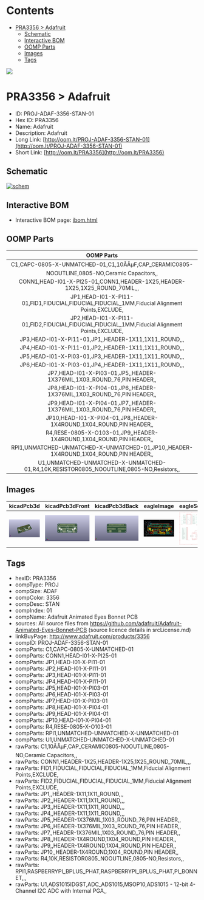 



Contents
========

* [PRA3356 > Adafruit](#pra3356--adafruit)
	* [Schematic](#schematic)
	* [Interactive BOM](#interactive-bom)
	* [OOMP Parts](#oomp-parts)
	* [Images](#images)
	* [Tags](#tags)
  
![][im]
# PRA3356 > Adafruit

- ID: PROJ-ADAF-3356-STAN-01
- Hex ID: PRA3356
- Name: Adafruit
- Description: Adafruit
- Long Link: [http://oom.lt/PROJ-ADAF-3356-STAN-01](http://oom.lt/PROJ-ADAF-3356-STAN-01)
- Short Link: [http://oom.lt/PRA3356](http://oom.lt/PRA3356)

## Schematic
  
[![schem](eagleSchemImage.png)](eagleSchemImage.png)
## Interactive BOM

- Interactive BOM page: [ibom.html](https://htmlpreview.github.io/?https://github.com/oomlout/oomlout_OOMP_projects/blob/main/PROJ-ADAF-3356-STAN-01/kicad/bom/ibom.html)

## OOMP Parts
  

|OOMP Parts|
| :---: |
|C1,CAPC-0805-X-UNMATCHED-01,C1,10ÃÂµF,CAP_CERAMIC0805-NOOUTLINE,0805-NO,Ceramic Capacitors,,|
|CONN1,HEAD-I01-X-PI25-01,CONN1,HEADER-1X25,HEADER-1X25,1X25_ROUND_70MIL,,,|
|JP1,HEAD-I01-X-PI11-01,FID1,FIDUCIAL,FIDUCIAL,FIDUCIAL_1MM,Fiducial Alignment Points,EXCLUDE,|
|JP2,HEAD-I01-X-PI11-01,FID2,FIDUCIAL,FIDUCIAL,FIDUCIAL_1MM,Fiducial Alignment Points,EXCLUDE,|
|JP3,HEAD-I01-X-PI11-01,JP1,,HEADER-1X11,1X11_ROUND,,,|
|JP4,HEAD-I01-X-PI11-01,JP2,,HEADER-1X11,1X11_ROUND,,,|
|JP5,HEAD-I01-X-PI03-01,JP3,,HEADER-1X11,1X11_ROUND,,,|
|JP6,HEAD-I01-X-PI03-01,JP4,,HEADER-1X11,1X11_ROUND,,,|
|JP7,HEAD-I01-X-PI03-01,JP5,,HEADER-1X376MIL,1X03_ROUND_76,PIN HEADER,,|
|JP8,HEAD-I01-X-PI04-01,JP6,,HEADER-1X376MIL,1X03_ROUND_76,PIN HEADER,,|
|JP9,HEAD-I01-X-PI04-01,JP7,,HEADER-1X376MIL,1X03_ROUND_76,PIN HEADER,,|
|JP10,HEAD-I01-X-PI04-01,JP8,,HEADER-1X4ROUND,1X04_ROUND,PIN HEADER,,|
|R4,RESE-0805-X-O103-01,JP9,,HEADER-1X4ROUND,1X04_ROUND,PIN HEADER,,|
|RPI1,UNMATCHED-UNMATCHED-X-UNMATCHED-01,JP10,,HEADER-1X4ROUND,1X04_ROUND,PIN HEADER,,|
|U1,UNMATCHED-UNMATCHED-X-UNMATCHED-01,R4,10K,RESISTOR0805_NOOUTLINE,0805-NO,Resistors,,|

## Images
  
  

|kicadPcb3d|kicadPcb3dFront|kicadPcb3dBack|eagleImage|eagleSchemImage|
| :---: | :---: | :---: | :---: | :---: |
|[![kicadPcb3d](kicadPcb3d_140.png)](kicadPcb3d.png)|[![kicadPcb3dFront](kicadPcb3dFront_140.png)](kicadPcb3dFront.png)|[![kicadPcb3dBack](kicadPcb3dBack_140.png)](kicadPcb3dBack.png)|[![eagleImage](eagleImage_140.png)](eagleImage.png)|[![eagleSchemImage](eagleSchemImage_140.png)](eagleSchemImage.png)|

## Tags

- hexID: PRA3356
- oompType: PROJ
- oompSize: ADAF
- oompColor: 3356
- oompDesc: STAN
- oompIndex: 01
- oompName: Adafruit Animated Eyes Bonnet PCB
- sources: All source files from https://github.com/adafruit/Adafruit-Animated-Eyes-Bonnet-PCB (source licence details in srcLicense.md)
- linkBuyPage: http://www.adafruit.com/products/3356
- oompID: PROJ-ADAF-3356-STAN-01
- oompParts: C1,CAPC-0805-X-UNMATCHED-01
- oompParts: CONN1,HEAD-I01-X-PI25-01
- oompParts: JP1,HEAD-I01-X-PI11-01
- oompParts: JP2,HEAD-I01-X-PI11-01
- oompParts: JP3,HEAD-I01-X-PI11-01
- oompParts: JP4,HEAD-I01-X-PI11-01
- oompParts: JP5,HEAD-I01-X-PI03-01
- oompParts: JP6,HEAD-I01-X-PI03-01
- oompParts: JP7,HEAD-I01-X-PI03-01
- oompParts: JP8,HEAD-I01-X-PI04-01
- oompParts: JP9,HEAD-I01-X-PI04-01
- oompParts: JP10,HEAD-I01-X-PI04-01
- oompParts: R4,RESE-0805-X-O103-01
- oompParts: RPI1,UNMATCHED-UNMATCHED-X-UNMATCHED-01
- oompParts: U1,UNMATCHED-UNMATCHED-X-UNMATCHED-01
- rawParts: C1,10ÃÂµF,CAP_CERAMIC0805-NOOUTLINE,0805-NO,Ceramic Capacitors,,
- rawParts: CONN1,HEADER-1X25,HEADER-1X25,1X25_ROUND_70MIL,,,
- rawParts: FID1,FIDUCIAL,FIDUCIAL,FIDUCIAL_1MM,Fiducial Alignment Points,EXCLUDE,
- rawParts: FID2,FIDUCIAL,FIDUCIAL,FIDUCIAL_1MM,Fiducial Alignment Points,EXCLUDE,
- rawParts: JP1,,HEADER-1X11,1X11_ROUND,,,
- rawParts: JP2,,HEADER-1X11,1X11_ROUND,,,
- rawParts: JP3,,HEADER-1X11,1X11_ROUND,,,
- rawParts: JP4,,HEADER-1X11,1X11_ROUND,,,
- rawParts: JP5,,HEADER-1X376MIL,1X03_ROUND_76,PIN HEADER,,
- rawParts: JP6,,HEADER-1X376MIL,1X03_ROUND_76,PIN HEADER,,
- rawParts: JP7,,HEADER-1X376MIL,1X03_ROUND_76,PIN HEADER,,
- rawParts: JP8,,HEADER-1X4ROUND,1X04_ROUND,PIN HEADER,,
- rawParts: JP9,,HEADER-1X4ROUND,1X04_ROUND,PIN HEADER,,
- rawParts: JP10,,HEADER-1X4ROUND,1X04_ROUND,PIN HEADER,,
- rawParts: R4,10K,RESISTOR0805_NOOUTLINE,0805-NO,Resistors,,
- rawParts: RPI1,RASPBERRYPI_BPLUS_PHAT,RASPBERRYPI_BPLUS_PHAT,PI_BONNET,,,
- rawParts: U1,ADS1015IDGST,ADC_ADS1015,MSOP10,ADS1015 - 12-bit 4-Channel I2C ADC with Internal PGA,,



[im]: kicadPcb3d_450.png
